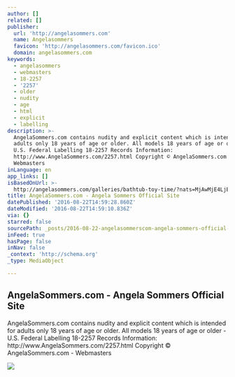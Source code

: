 ```yaml
---
author: []
related: []
publisher:
  url: 'http://angelasommers.com'
  name: Angelasommers
  favicon: 'http://angelasommers.com/favicon.ico'
  domain: angelasommers.com
keywords:
  - angelasommers
  - webmasters
  - 18-2257
  - '2257'
  - older
  - nudity
  - age
  - html
  - explicit
  - labelling
description: >-
  AngelaSommers.com contains nudity and explicit content which is intended for
  adults only 18 years of age or older. All models 18 years of age or older -
  U.S. Federal Labelling 18-2257 Records Information:
  http://www.AngelaSommers.com/2257.html Copyright © AngelaSommers.com -
  Webmasters
inLanguage: en
app_links: []
isBasedOnUrl: >-
  http://angelasommers.com/galleries/bathtub-toy-time/?nats=MjAwMjE4LjEuOC4xMS4wLjIwMzM4LjAuMC4w
title: AngelaSommers.com - Angela Sommers Official Site
datePublished: '2016-08-22T14:59:28.860Z'
dateModified: '2016-08-22T14:59:10.836Z'
via: {}
starred: false
sourcePath: _posts/2016-08-22-angelasommerscom-angela-sommers-official-site.md
inFeed: true
hasPage: false
inNav: false
_context: 'http://schema.org'
_type: MediaObject

---
```

<article style=""><h1>AngelaSommers.com - Angela Sommers Official Site</h1><p>AngelaSommers.com contains nudity and explicit content which is intended for adults only 18 years of age or older. All models 18 years of age or older - U.S. Federal Labelling 18-2257 Records Information: http://www.AngelaSommers.com/2257.html Copyright © AngelaSommers.com - Webmasters</p><img src="http://angelasommers.com/galleries/bathtub-toy-time/tn01.jpg" /></article>